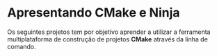 # Apresentando CMake e Ninja

Os seguintes projetos tem por objetivo aprender a utilizar a ferramenta 
multiplataforma de construção de projetos **CMake** através da linha de 
comando.

